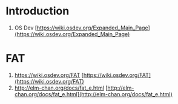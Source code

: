 # Introduction
1. OS Dev [https://wiki.osdev.org/Expanded_Main_Page](https://wiki.osdev.org/Expanded_Main_Page)
# FAT
1. https://wiki.osdev.org/FAT [https://wiki.osdev.org/FAT](https://wiki.osdev.org/FAT)
2. http://elm-chan.org/docs/fat_e.html [http://elm-chan.org/docs/fat_e.html](http://elm-chan.org/docs/fat_e.html)
